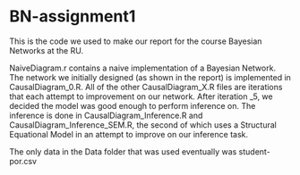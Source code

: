 # BN-assignment1
This is the code we used to make our report for the course Bayesian Networks at the RU.

NaiveDiagram.r contains a naive implementation of a Bayesian Network.
The network we initially designed (as shown in the report) is implemented in CausalDiagram_0.R.
All of the other CausalDiagram_X.R files are iterations that each attempt to improvement on our network. After iteration _5, we decided the model was good enough to perform inference on.
The inference is done in CausalDiagram_Inference.R and CausalDiagram_Inference_SEM.R, the second of which uses a Structural Equational Model in an attempt to improve on our inference task.

The only data in the Data folder that was used eventually was student-por.csv
